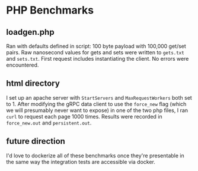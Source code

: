 # PHP Benchmarks

## loadgen.php

Ran with defaults defined in script: 100 byte payload with 100,000 get/set pairs. Raw nanosecond values for gets and 
sets were written to `gets.txt` and `sets.txt`. First request includes instantiating the client. No errors were
encountered.

## html directory

I set up an apache server with `StartServers` and `MaxRequestWorkers` both set to 1. After modifying the gRPC data
client to use the `force_new` flag (which we will presumably never want to expose) in one of the two php files, I ran
`curl` to request each page 1000 times. Results were recorded in `force_new.out` and `persistent.out`.

## future direction

I'd love to dockerize all of these benchmarks once they're presentable in the same way the integration tests are 
accessible via docker.

